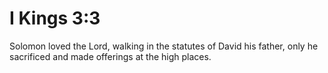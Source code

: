 # I Kings 3:3

Solomon loved the Lord, walking in the statutes of David his father, only he sacrificed and made offerings at the high places.
